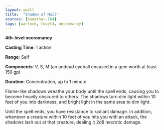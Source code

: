 ```yaml
---
layout: spell
title:  "Shadow of Moil"
sources: [Xanathar.164]
tags: [warlock, level4, necromancy]
---
```


**4th-level necromancy**

**Casting Time**: 1 action

**Range**: Self

**Components**: V, S, M (an undead eyeball encased in a gem worth at least 150 gp)

**Duration**: Concentration, up to 1 minute

Flame-like shadows wreathe your body until the spell ends, causing you to become heavily obscured to others. The shadows turn dim light within 10 feet of you into darkness, and bright light in the same area to dim light.

Until the spell ends, you have resistance to radiant damage. In addition, whenever a creature within 10 feet of you hits you with an attack, the shadows lash out at that creature, dealing it 2d8 necrotic damage.

